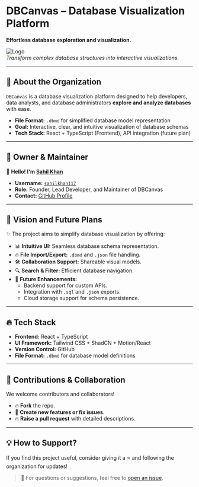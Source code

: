 # DBCanvas – Database Visualization Platform  
**Effortless database exploration and visualization.**  

![Logo](https://avatars.githubusercontent.com/u/203860170?s=200&v=4)  
*Transform complex database structures into interactive visualizations.*

---

## 🚀 **About the Organization**
`DBCanvas` is a database visualization platform designed to help developers, data analysts, and database administrators **explore and analyze databases** with ease.  
- **File Format:** `.dbmd` for simplified database model representation  
- **Goal:** Interactive, clear, and intuitive visualization of database schemas  
- **Tech Stack:** React + TypeScript (Frontend), API integration (future plan)  

---

## 👤 **Owner & Maintainer**
👋 **Hello! I'm [Sahil Khan](https://github.com/sahilkhan117)**  
- **Username:** [`sahilkhan117`](https://github.com/sahilkhan117)  
- **Role:** Founder, Lead Developer, and Maintainer of DBCanvas  
- **Contact:** [GitHub Profile](https://github.com/sahilkhan117)  

---

## 🎯 **Vision and Future Plans**
✨ The project aims to simplify database visualization by offering:  
- 📊 **Intuitive UI:** Seamless database schema representation.  
- 🔥 **File Import/Export:** `.dbmd` and `.json` file handling.  
- 🛠️ **Collaboration Support:** Shareable visual models.  
- 🔍 **Search & Filter:** Efficient database navigation.  
- 🚀 **Future Enhancements:**  
    - Backend support for custom APIs.  
    - Integration with `.sql` and `.json` exports.  
    - Cloud storage support for schema persistence.  

---

## 🔥 **Tech Stack**
- **Frontend:** React + TypeScript  
- **UI Framework:** Tailwind CSS + ShadCN + Motion/React 
- **Version Control:** GitHub  
- **File Format:** `.dbmd` for database model definitions  

---

## 🤝 **Contributions & Collaboration**
We welcome contributors and collaborators!  
- 🔥 **Fork** the repo.  
- 🚀 **Create new features or fix issues**.  
- 🔥 **Raise a pull request** with detailed descriptions.  

---

## 💡 **How to Support?**
If you find this project useful, consider giving it a ⭐ and following the organization for updates!  
> 💬 For questions or suggestions, feel free to [open an issue](https://github.com/DBCanvas).  
